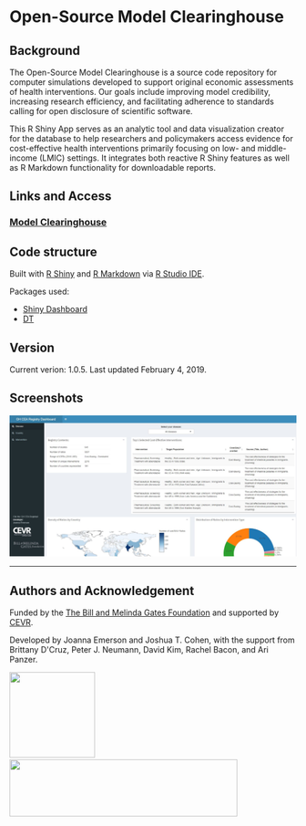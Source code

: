 # Open-Source Model Clearinghouse

## Background
The Open-Source Model Clearinghouse is a source code repository for computer simulations developed to support original economic assessments of health interventions.  Our goals include improving model credibility, increasing research efficiency, and facilitating adherence to standards calling for open disclosure of scientific software. 

This R Shiny App serves as an analytic tool and data visualization creator for the database to help researchers and policymakers access evidence for cost-effective health interventions primarily focusing on low- and middle-income (LMIC) settings. It integrates both reactive R Shiny features as well as R Markdown functionality for downloadable reports.

## Links and Access
### [Model Clearinghouse](https://cevr.shinyapps.io/Clearinghouse/)

## Code structure
Built with [R Shiny](https://shiny.rstudio.com/) and [R Markdown](https://rmarkdown.rstudio.com/) via [R Studio IDE](https://www.rstudio.com/).

Packages used:
 - [Shiny Dashboard](https://rstudio.github.io/shinydashboard/)
 - [DT](https://rstudio.github.io/DT/)

## Version
Current verion: 1.0.5. Last updated February 4, 2019.

## Screenshots
![](https://github.com/jgemerson/GHCEAR_Dashboard/blob/master/Dashboard%20for%20github/Screenshots/full.JPG)
_________________


 
## Authors and Acknowledgement
Funded by the [The Bill and Melinda Gates Foundation](https://www.gatesfoundation.org/) and supported by [CEVR](http://cevr.tuftsmedicalcenter.org/). 

Developed by Joanna Emerson and Joshua T. Cohen, with the support from Brittany D'Cruz, Peter J. Neumann, David Kim, Rachel Bacon, and Ari Panzer.  

<img src="https://pbs.twimg.com/profile_images/958789469632516096/hUT1dpXt.jpg" width="150" height="150"> <img src="https://datadent.org/wp-content/uploads/2018/04/arton10.jpg" width="400" height="100">
